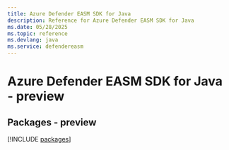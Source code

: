 ```yaml
---
title: Azure Defender EASM SDK for Java
description: Reference for Azure Defender EASM SDK for Java
ms.date: 05/28/2025
ms.topic: reference
ms.devlang: java
ms.service: defendereasm
---
```

# Azure Defender EASM SDK for Java - preview
## Packages - preview
[!INCLUDE [packages](defender-easm-index.md)]